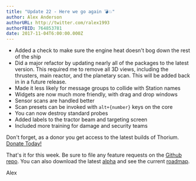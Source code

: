 ```yaml
---
title: "Update 22 - Here we go again 💣💥"
author: Alex Anderson
authorURL: http://twitter.com/ralex1993
authorFBID: 764853781
date: 2017-11-04T6:00:00.000Z
---
```


- Added a check to make sure the engine heat doesn't bog down the rest of the ship
- Did a major refactor by updating nearly all of the packages to the latest version. This required me to remove all 3D views, including the thrusters, main reactor, and the planetary scan. This will be added back in in a future release.
- Made it less likely for message groups to collide with Station names
- Widgets are now much more friendly, with drag and drop windows
- Sensor scans are handled better
- Scan presets can be invoked with `alt+{number}` keys on the core
- You can now destroy standard probes
- Added labels to the tractor beam and targeting screen
- Included more training for damage and security teams


Don't forget, as a donor you get access to the latest builds of Thorium. [Donate Today!](/en/donate)

That's it for this week. Be sure to file any feature requests on the [Github repo](https://github.com/Thorium-Sim/thorium/issues). You can also download the latest [alpha](https://github.com/Thorium-Sim/thorium/releases) and see the current [roadmap](https://github.com/Thorium-Sim/thorium/projects/2).

Alex
